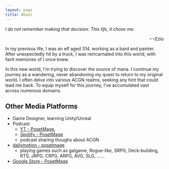 ```yaml
---
layout: page
title: About
---
```


*I do not remember making that decision. This life, it chose me.*  
<p align="right"><i>−−Ezio</i></p>

In my previous life, I was an elf aged 314, working as a bard and painter. After unexpectedly hit by a truck, I was reincarnated into this world, with faint memories of I once knew.

In this new world, I'm trying to discover the source of mana. I continue my journey as a wandering, never abandoning my quest to return to my original world. I often delve into various ACGN realms, seeking any hint that could lead me back. To equip myself for this journey, I've accumulated vast  across numerous domains.


## Other Media Platforms
  * Game Designer, learning Unity/Unreal
  * Podcast
    * [YT - PosetMage](https://youtube.com/@PosetMage), 
    * [Spotify - PosetMage](https://podcasters.spotify.com/pod/show/posetmage)
    * podcast sharing thoughs about ACGN
  * [dailymotion - posetmage](https://www.dailymotion.com/posetmage)
    * playing games such as galgame, Rogue-like, SRPG, Deck-building, RTS, JRPG, CRPG, ARPG, AVG, SLG, ......
  * [Google Store - PosetMage](https://play.google.com/store/apps/dev?id=7892248912414385648)


<div id="subbrands"></div>

<script src="{{ '/assets/js/Sub_Brands.js' | relative_url }}"></script>
